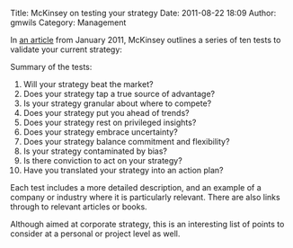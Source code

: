 Title: McKinsey on testing your strategy
Date: 2011-08-22 18:09
Author: gmwils
Category: Management

In [an article][] from January 2011, McKinsey outlines a series of ten
tests to validate your current strategy:

Summary of the tests:

1.  Will your strategy beat the market?
2.  Does your strategy tap a true source of advantage?
3.  Is your strategy granular about where to compete?
4.  Does your strategy put you ahead of trends?
5.  Does your strategy rest on privileged insights?
6.  Does your strategy embrace uncertainty?
7.  Does your strategy balance commitment and flexibility?
8.  Is your strategy contaminated by bias?
9.  Is there conviction to act on your strategy?
10. Have you translated your strategy into an action plan?

Each test includes a more detailed description, and an example of a
company or industry where it is particularly relevant. There are also
links through to relevant articles or books.

Although aimed at corporate strategy, this is an interesting list of
points to consider at a personal or project level as well.

  [an article]: https://www.mckinseyquarterly.com/Strategy/Strategic_Thinking/Have_you_tested_your_strategy_lately_2711
